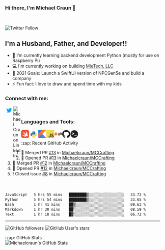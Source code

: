 ### Hi there, I'm Michael Craun 👋 

<br />

![Twitter Follow](https://img.shields.io/twitter/follow/opkurix?style=social)

## I'm a Husband, Father, and Developer!!

- 🌱 I’m currently learning backend development Python (mostly for use on Raspberry Pi)
- 💻 I'm currently working on building [MieTech, LLC](https://github.com/mietechnologies)
- 🥅 2021 Goals: Launch a SwiftUI version of NPCGen5e and build a company
- ⚡ Fun fact: I love to draw and spend time with my kids

### Connect with me:

[<img align="left" alt="Michael Craun on Twitter" width="26px" src="https://raw.githubusercontent.com/github/explore/80688e429a7d4ef2fca1e82350fe8e3517d3494d/topics/twitter/twitter.png" />][twitter]
[<img align="left" alt="Michael Craun on LinkedIn" width="26px" src="https://cdn.jsdelivr.net/npm/simple-icons@v3/icons/linkedin.svg" />][linkedin]

<br />

### Languages and Tools:

[<img align="left" alt="Swift" width="26px" src="https://raw.githubusercontent.com/github/explore/80688e429a7d4ef2fca1e82350fe8e3517d3494d/topics/swift/swift.png" />][swift]
[<img align="left" alt="Python" width="30px" src="https://raw.githubusercontent.com/github/explore/80688e429a7d4ef2fca1e82350fe8e3517d3494d/topics/python/python.png" />][python]
[<img align="left" alt="Kotlin" width="26px" src="https://raw.githubusercontent.com/github/explore/80688e429a7d4ef2fca1e82350fe8e3517d3494d/topics/kotlin/kotlin.png" />][kotlin]
[<img align="left" alt="JavaScript" width="26px" src="https://raw.githubusercontent.com/github/explore/80688e429a7d4ef2fca1e82350fe8e3517d3494d/topics/javascript/javascript.png" />][javascript]
[<img align="left" alt="Git" width="26px" src="https://raw.githubusercontent.com/github/explore/80688e429a7d4ef2fca1e82350fe8e3517d3494d/topics/git/git.png" />]([])
[<img align="left" alt="GitHub" width="26px" src="https://raw.githubusercontent.com/github/explore/78df643247d429f6cc873026c0622819ad797942/topics/github/github.png" />][github]
[<img align="left" alt="Terminal" width="26px" src="https://raw.githubusercontent.com/github/explore/80688e429a7d4ef2fca1e82350fe8e3517d3494d/topics/terminal/terminal.png" />][terminal]

<br />
<br />

<summary>:zap: Recent GitHub Activity</summary>
  
<!--START_SECTION:activity-->
1. 🎉 Merged PR [#13](https://github.com/Michaelcraun/MCCrafting/pull/13) in [Michaelcraun/MCCrafting](https://github.com/Michaelcraun/MCCrafting)
2. 💪 Opened PR [#13](https://github.com/Michaelcraun/MCCrafting/pull/13) in [Michaelcraun/MCCrafting](https://github.com/Michaelcraun/MCCrafting)
3. 🎉 Merged PR [#12](https://github.com/Michaelcraun/MCCrafting/pull/12) in [Michaelcraun/MCCrafting](https://github.com/Michaelcraun/MCCrafting)
4. 💪 Opened PR [#12](https://github.com/Michaelcraun/MCCrafting/pull/12) in [Michaelcraun/MCCrafting](https://github.com/Michaelcraun/MCCrafting)
5. ❗️ Closed issue [#8](https://github.com/Michaelcraun/MCCrafting/issues/8) in [Michaelcraun/MCCrafting](https://github.com/Michaelcraun/MCCrafting)
<!--END_SECTION:activity-->
  
<br />
  
<!--START_SECTION:waka-->
```text
JavaScript   5 hrs 55 mins   ████████▒░░░░░░░░░░░░░░░░   33.72 % 
Python       5 hrs 54 mins   ████████▒░░░░░░░░░░░░░░░░   33.65 % 
Bash         1 hr 41 mins    ██▒░░░░░░░░░░░░░░░░░░░░░░   09.63 % 
Markdown     1 hr 30 mins    ██░░░░░░░░░░░░░░░░░░░░░░░   08.59 % 
Text         1 hr 10 mins    █▓░░░░░░░░░░░░░░░░░░░░░░░   06.72 % 
```
<!--END_SECTION:waka-->

---
  
![GitHub followers](https://img.shields.io/github/followers/Michaelcraun?style=social)
![GitHub User's stars](https://img.shields.io/github/stars/Michaelcraun?style=social)
  
<summary>:zap: GitHub Stats</summary>

<img align="left" alt="Michaelcraun's GitHub Stats" src="https://github-readme-stats-8frbydxfs-michaelcraun.vercel.app/api?username=Michaelcraun" />

[twitter]: https://twitter.com/opkurix
[linkedin]: https://linkedin.com/in/michael-craun
[swift]: https://developer.apple.com/swift/
[python]: https://www.python.org
[kotlin]: https://kotlinlang.org
[javascript]: https://www.javascript.com
[github]: https://github.com/
[terminal]: https://en.wikipedia.org/wiki/Terminal_(macOS)

